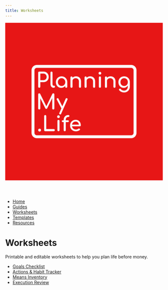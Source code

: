 ```yaml
---
title: Worksheets
---
```

<link rel="stylesheet" href="../style.css">

<header>
  <a href="../index.html"><img src="../assets/Original.png" alt="Planning My Life Logo" class="logo"></a>
</header>

<nav>
  <ul>
    <li><a href="../index.html">Home</a></li>
    <li><a href="../Guides/">Guides</a></li>
    <li><a href="../Worksheets/">Worksheets</a></li>
    <li><a href="../Templates/">Templates</a></li>
    <li><a href="../Public-Resources/">Resources</a></li>
  </ul>
</nav>

# Worksheets
Printable and editable worksheets to help you plan life before money.

- [Goals Checklist](./Goals_Checklist.html)
- [Actions & Habit Tracker](./Actions_Habit_Tracker.html)
- [Means Inventory](./Means_Inventory.html)
- [Execution Review](./Execution_Review.html)
